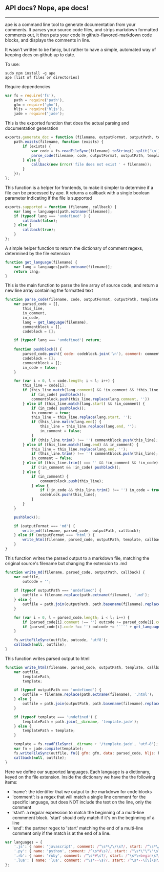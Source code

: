## API docs? Nope, ape docs!

---
ape is a command line tool to generate documentation from your comments.
It parses your source code files, and strips markdown formatted comments out,
it then puts your code in github-flavored-markdown code blocks, and displays the comments in line.

It wasn't written to be fancy, but rather to have a simple, automated way of keeping docs on github up to date.

To use:

    sudo npm install -g ape
    ape [list of files or directories]

Require dependencies

```javascript
var fs = require('fs'),
    path = require('path'),
    gfm = require('ghm'),
    hljs = require('hljs'),
    jade = require('jade');

```

This is the exported function that does the actual parsing and documentation generation

```javascript
exports.generate_doc = function (filename, outputFormat, outputPath, template, callback) {
    path.exists(filename, function (exists) {
        if (exists) {
            var code = fs.readFileSync(filename).toString().split('\n');
            parse_code(filename, code, outputFormat, outputPath, template, callback);
        } else {
            callback(new Error('file does not exist ' + filename));
        }
    });
};

```

This function is a helper for frontends, to make it simpler to determine if a file can be processed by ape.
It returns a callback with a single boolean parameter indicating if the file is supported

```javascript
exports.supported = function (filename, callback) {
    var lang = languages[path.extname(filename)];
    if (typeof lang === 'undefined' ) {
        callback(false);
    } else {
        callback(true);
    }
};

```

A simple helper function to return the dictionary of comment regexs, determined by the file extension

```javascript
function get_language(filename) {
    var lang = languages[path.extname(filename)];
    return lang;
}

```

This is the main function to parse the line array of source code, and return a new line array
containing the formatted text

```javascript
function parse_code(filename, code, outputFormat, outputPath, template, callback) {
    var parsed_code = [],
        this_line,
        in_comment,
        in_code,
        lang = get_language(filename),
        commentblock = [],
        codeblock = [];

    if (typeof lang === 'undefined') return;
    
    function pushblock() {
        parsed_code.push({ code: codeblock.join('\n'), comment: commentblock.join('\n') });
        codeblock = [];
        commentblock = [];
        in_code = false;
    }

    for (var i = 0, l = code.length; i < l; i++) {
        this_line = code[i];
        if (this_line.match(lang.comment) && !in_comment && !this_line.match(/^#\!/)) {
            if (in_code) pushblock();
            commentblock.push(this_line.replace(lang.comment, ''))
        } else if (this_line.match(lang.start) && !in_comment) {
            if (in_code) pushblock(); 
            in_comment = true;
            this_line = this_line.replace(lang.start, '');
            if (this_line.match(lang.end)) {
                this_line = this_line.replace(lang.end, '');
                in_comment = false;
            } 
            if (this_line.trim() !== '') commentblock.push(this_line);
        } else if (this_line.match(lang.end) && in_comment) {
            this_line = this_line.replace(lang.end, '');
            if (this_line.trim() !== '') commentblock.push(this_line);
            in_comment = false;
        } else if (this_line.trim() === '' && !in_comment && !in_code) {
            if (!in_comment && !in_code) pushblock();
        } else {
            if (in_comment) {
                commentblock.push(this_line);
            } else {
                if (!in_code && this_line.trim() !== '') in_code = true; 
                codeblock.push(this_line);
            }
        }
    }

    pushblock();

    if (outputFormat === 'md') {
        write_md(filename, parsed_code, outputPath, callback);
    } else if (outputFormat === 'html') {
        write_html(filename, parsed_code, outputPath, template, callback);
    }
}

```

This function writes the parsed output to a markdown file, matching the original source's filename but changing the extension to .md

```javascript
function write_md(filename, parsed_code, outputPath, callback) {
    var outfile,
        outcode = '';
    
    if (typeof outputPath === 'undefined') {
        outfile = filename.replace(path.extname(filename), '.md');
    } else {
        outfile = path.join(outputPath, path.basename(filename).replace(path.extname(filename), '.md'));
    }

    for (var i = 0, l = parsed_code.length; i < l; i++) {
        if (parsed_code[i].comment !== '') outcode += parsed_code[i].comment + '\n\n';
        if (parsed_code[i].code !== '') outcode += '```' + get_language(filename).name + '\n' + parsed_code[i].code + '\n```\n\n';
    }

    fs.writeFileSync(outfile, outcode, 'utf8');
    callback(null, outfile);
}

```

This function writes parsed output to html

```javascript
function write_html(filename, parsed_code, outputPath, template, callback) {
    var outfile,
        templatePath,
        template;

    if (typeof outputPath === 'undefined') {
        outfile = filename.replace(path.extname(filename), '.html');
    } else {
        outfile = path.join(outputPath, path.basename(filename).replace(path.extname(filename), '.html'));
    }

    if (typeof template === 'undefined') {
        templatePath = path.join(__dirname, 'template.jade');
    } else {
        templatePath = template;
    }

    template = fs.readFileSync(__dirname + '/template.jade', 'utf-8');
    var fn = jade.compile(template);
    fs.writeFileSync(outfile, fn({ gfm: gfm, data: parsed_code, hljs: hljs, lang: get_language(filename).name }));
    callback(null, outfile);
}

```

Here we define our supported languages. Each language is a dictionary, keyed on the file extension. Inside the dictionary
we have the the following items:

* 'name': the identifier that we output to the markdown for code blocks
* 'comment': is a regex that will match a single line comment for the specific language, but does NOT include the text on the line, only the comment
* 'start': a regular expression to match the beginning of a multi-line commment block. 'start' should only match if it's on the beginning
of a line
* 'end': the partner regex to 'start' matching the end of a multi-line comment only if the match is at the end of a line.

```javascript
var languages = {
    '.js': { name: 'javascript', comment: /^\s*\/\/\s?/, start: /^\s*\/\*\s?/, end: /\*\/\s*$/ },
    '.py': { name: 'python', comment: /^\s*#\s?/, start: /^\s*\"\"\"\s?/, end: /\"\"\"\s*$/ },
    '.rb': { name: 'ruby', comment: /^\s*#\s?/, start: /^\s*\=begin\s?/, end: /\=end\s*$/ },
    '.lua': { name: 'lua', comment: /^\s*--\s?/, start: /^\s*--\[\[\s?/, end: /--\]\]\s*$/ }
};

```

